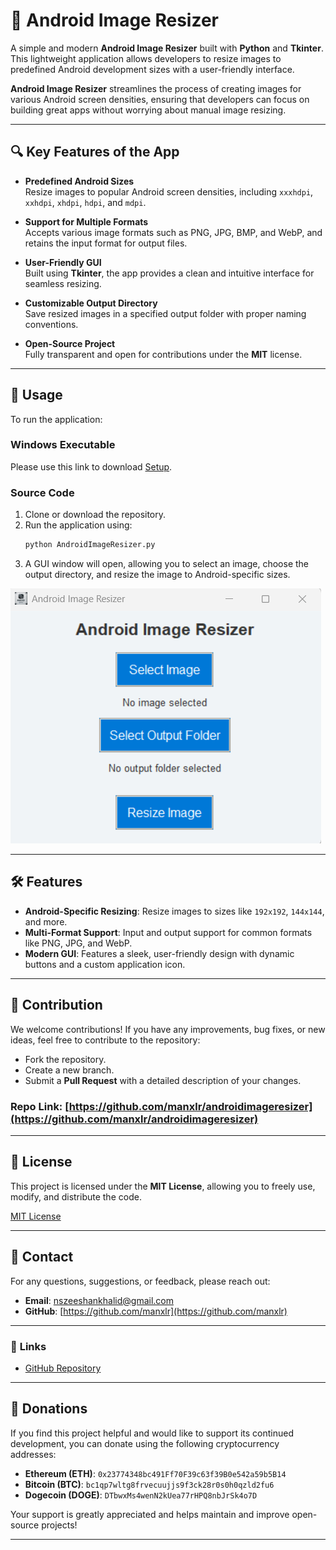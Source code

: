 # 🎨 Android Image Resizer

A simple and modern **Android Image Resizer** built with **Python** and **Tkinter**. This lightweight application allows developers to resize images to predefined Android development sizes with a user-friendly interface.

**Android Image Resizer** streamlines the process of creating images for various Android screen densities, ensuring that developers can focus on building great apps without worrying about manual image resizing.

---

## 🔍 Key Features of the App

- **Predefined Android Sizes**  
  Resize images to popular Android screen densities, including `xxxhdpi`, `xxhdpi`, `xhdpi`, `hdpi`, and `mdpi`.

- **Support for Multiple Formats**  
  Accepts various image formats such as PNG, JPG, BMP, and WebP, and retains the input format for output files.

- **User-Friendly GUI**  
  Built using **Tkinter**, the app provides a clean and intuitive interface for seamless resizing.

- **Customizable Output Directory**  
  Save resized images in a specified output folder with proper naming conventions.

- **Open-Source Project**  
  Fully transparent and open for contributions under the **MIT** license.

---

## 🚀 **Usage**

To run the application:

### Windows Executable
Please use this link to download [Setup](https://github.com/manxlr/AndroidImageResizer/releases/download/v1.0.0/AndroidImageResizer.exe).

### Source Code

1. Clone or download the repository.
2. Run the application using:
   ```bash
   python AndroidImageResizer.py
   ```
4. A GUI window will open, allowing you to select an image, choose the output directory, and resize the image to Android-specific sizes.

![Android Image Resizer GUI](assets/Main_GUI.png)

---

## 🛠️ **Features**

- **Android-Specific Resizing**: Resize images to sizes like `192x192`, `144x144`, and more.
- **Multi-Format Support**: Input and output support for common formats like PNG, JPG, and WebP.
- **Modern GUI**: Features a sleek, user-friendly design with dynamic buttons and a custom application icon.

---

## 🤝 **Contribution**

We welcome contributions! If you have any improvements, bug fixes, or new ideas, feel free to contribute to the repository:

- Fork the repository.
- Create a new branch.
- Submit a **Pull Request** with a detailed description of your changes.

### Repo Link: [https://github.com/manxlr/androidimageresizer](https://github.com/manxlr/androidimageresizer)

---

## 📜 **License**

This project is licensed under the **MIT License**, allowing you to freely use, modify, and distribute the code.

[MIT License](https://opensource.org/licenses/MIT)

---

## 📧 **Contact**

For any questions, suggestions, or feedback, please reach out:

- **Email**: [nszeeshankhalid@gmail.com](mailto:nszeeshankhalid@gmail.com)  
- **GitHub**: [https://github.com/manxlr](https://github.com/manxlr)

---

### 🔗 **Links**

- [GitHub Repository](https://github.com/manxlr/androidimageresizer)

---

## 💖 **Donations**

If you find this project helpful and would like to support its continued development, you can donate using the following cryptocurrency addresses:

- **Ethereum (ETH)**: `0x23774348bc491Ff70F39c63f39B0e542a59b5B14`  
- **Bitcoin (BTC)**: `bc1qp7wltg8frvecuujjs9f3ck28r0s0h0qzld2fu6`  
- **Dogecoin (DOGE)**: `DTbwxMs4wenN2kUea77rHPQ8nbJrSk4o7D`  

Your support is greatly appreciated and helps maintain and improve open-source projects!

---

